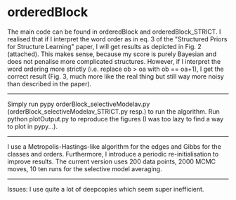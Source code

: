 orderedBlock
============


The main code can be found in orderedBlock and orderedBlock_STRICT. I realised that if I interpret the word order as in eq. 3 of the "Structured Priors for Structure Learning" paper, I will get results as depicted in Fig. 2 (attached). This makes sense, because my score is purely Bayesian and does not penalise more complicated structures. However, if I interpret the word ordering more strictly (i.e. replace ob > oa with ob == oa+1), I get the correct result (Fig. 3, much more like the real thing but still way more noisy than described in the paper). 

---------------------------------


Simply run pypy orderBlock_selectiveModelav.py (orderBlock_selectiveModelav_STRICT.py resp.)  to run the algorithm. Run python plotOutput.py  to reproduce the figures (I was too lazy to find a way to plot in pypy...).

---------------------------------

I use a Metropolis-Hastings-like algorithm for the edges and Gibbs for the classes and orders. Furthermore, I introduce a periodic re-initialisation to improve results. The current version uses 200 data points, 2000 MCMC moves, 10 ten runs for the selective model averaging.

---------------------------------

Issues:
I use quite a lot of deepcopies which seem super inefficient.  
